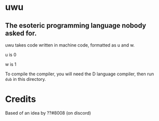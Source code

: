 # uwu
## The esoteric programming language nobody asked for.
uwu takes code written in machine code, formatted as u and w.

u is 0

w is 1

To compile the compiler, you will need the D language compiler, then run `dub` in this directory.

# Credits
Based of an idea by ??#8008 (on discord)